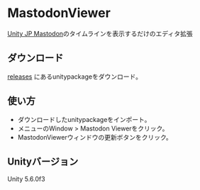 # MastodonViewer
[Unity JP Mastodon](https://unityjp-mastodon.tokyo/)のタイムラインを表示するだけのエディタ拡張

## ダウンロード

[releases](https://github.com/caitsithware/MastodonViewer/releases) にあるunitypackageをダウンロード。

## 使い方

 * ダウンロードしたunitypackageをインポート。
 * メニューのWindow > Mastodon Viewerをクリック。
 * MastodonViewerウィンドウの更新ボタンをクリック。

## Unityバージョン

Unity 5.6.0f3
